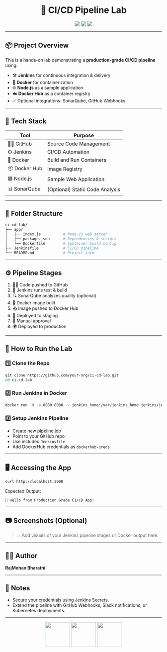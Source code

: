 <h1 align="center">🚀 CI/CD Pipeline Lab</h1>

<p align="center">
  <img src="https://img.shields.io/badge/Jenkins-CI%2FCD-blue" />
  <img src="https://img.shields.io/badge/Docker-Containerization-blue" />
  <img src="https://img.shields.io/badge/Node.js-App-green" />
</p>

---

## 📦 Project Overview

This is a hands-on lab demonstrating a **production-grade CI/CD pipeline** using:

- 🛠️ **Jenkins** for continuous integration & delivery
- 🐳 **Docker** for containerization
- 🌐 **Node.js** as a sample application
- ☁️ **Docker Hub** as a container registry
- ✅ Optional integrations: SonarQube, GitHub Webhooks

---

## 🧰 Tech Stack

| Tool         | Purpose                      |
|--------------|-------------------------------|
| 🧑‍💻 GitHub     | Source Code Management         |
| ⚙️ Jenkins     | CI/CD Automation              |
| 🐳 Docker      | Build and Run Containers       |
| 📦 Docker Hub  | Image Registry                |
| 🟩 Node.js     | Sample Web Application         |
| 📊 SonarQube   | (Optional) Static Code Analysis|

---

## 🧪 Folder Structure

```bash
ci-cd-lab/
├── app/
│   ├── index.js          # Node.js web server
│   ├── package.json      # Dependencies & scripts
│   └── Dockerfile        # Container build config
├── Jenkinsfile           # CI/CD pipeline
└── README.md             # Project info
```

---

## ⚙️ Pipeline Stages

1. 👨‍💻 Code pushed to GitHub
2. 🧪 Jenkins runs test & build
3. 🔍 SonarQube analyzes quality (optional)
4. 🐳 Docker image built
5. 📤 Image pushed to Docker Hub
6. 🚀 Deployed to staging
7. 🛑 Manual approval
8. 🌍 Deployed to production

---

## 🚀 How to Run the Lab

### 1️⃣ Clone the Repo

```bash
git clone https://github.com/your-org/ci-cd-lab.git
cd ci-cd-lab
```

### 2️⃣ Run Jenkins in Docker

```bash
docker run -d -p 8080:8080 -v jenkins_home:/var/jenkins_home jenkins/jenkins:lts
```

### 3️⃣ Setup Jenkins Pipeline

- Create new pipeline job
- Point to your GitHub repo
- Use included `Jenkinsfile`
- Add DockerHub credentials as `dockerhub-creds`

---

## 🖥️ Accessing the App

```bash
curl http://localhost:3000
```

Expected Output:
```
🚀 Hello from Production Grade CI/CD App!
```

---

## 📷 Screenshots (Optional)
> 💡 Add visuals of your Jenkins pipeline stages or Docker output here.

---

## 👨‍💻 Author

**RajMohan Bharathi**

---

## 📌 Notes

- Secure your credentials using Jenkins Secrets.
- Extend the pipeline with GitHub Webhooks, Slack notifications, or Kubernetes deployments.

---

<p align="center">
  <img src="https://www.jenkins.io/images/logos/jenkins/jenkins.png" width="80" />
  <img src="https://nodejs.org/static/images/logo.svg" width="80" />
  <img src="https://www.docker.com/wp-content/uploads/2022/03/vertical-logo-monochromatic.png" width="80" />
</p>